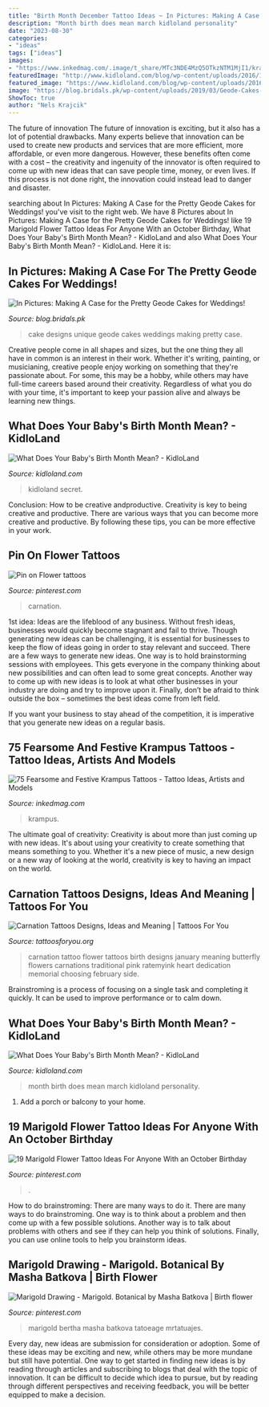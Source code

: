 ```yaml
---
title: "Birth Month December Tattoo Ideas ~ In Pictures: Making A Case For The Pretty Geode Cakes For Weddings!"
description: "Month birth does mean march kidloland personality"
date: "2023-08-30"
categories:
- "ideas"
tags: ["ideas"]
images:
- "https://www.inkedmag.com/.image/t_share/MTc3NDE4MzQ5OTkzNTM1MjI1/krampus-fb.jpg"
featuredImage: "http://www.kidloland.com/blog/wp-content/uploads/2016/10/04March-Baby-683x1024.jpg"
featured_image: "https://www.kidloland.com/blog/wp-content/uploads/2016/10/05April-Baby-683x1024.jpg"
image: "https://blog.bridals.pk/wp-content/uploads/2019/03/Geode-Cakes-4.jpg"
ShowToc: true
author: "Nels Krajcik"
---
```



The future of innovation
The future of innovation is exciting, but it also has a lot of potential drawbacks. Many experts believe that innovation can be used to create new products and services that are more efficient, more affordable, or even more dangerous. However, these benefits often come with a cost – the creativity and ingenuity of the innovator is often required to come up with new ideas that can save people time, money, or even lives. If this process is not done right, the innovation could instead lead to danger and disaster.

	

		
searching about In Pictures: Making A Case for the Pretty Geode Cakes for Weddings! you've visit to the right web. We have 8 Pictures about In Pictures: Making A Case for the Pretty Geode Cakes for Weddings! like 19 Marigold Flower Tattoo Ideas For Anyone With an October Birthday, What Does Your Baby&#039;s Birth Month Mean? - KidloLand and also What Does Your Baby&#039;s Birth Month Mean? - KidloLand. Here it is:
		
    
## In Pictures: Making A Case For The Pretty Geode Cakes For Weddings!

<img loading=lazy src="https://blog.bridals.pk/wp-content/uploads/2019/03/Geode-Cakes-4.jpg" onerror="this.onerror=null;this.src='https://tse4.mm.bing.net/th?id=OIP.tipnEQ7jpj2WGpKTfiLqIwHaLH&amp;pid=15.1';" alt="In Pictures: Making A Case for the Pretty Geode Cakes for Weddings!">

_Source: blog.bridals.pk_

>cake designs unique geode cakes weddings making pretty case. 

	

Creative people come in all shapes and sizes, but the one thing they all have in common is an interest in their work. Whether it's writing, painting, or musicianing, creative people enjoy working on something that they're passionate about. For some, this may be a hobby, while others may have full-time careers based around their creativity. Regardless of what you do with your time, it's important to keep your passion alive and always be learning new things.

    
## What Does Your Baby&#039;s Birth Month Mean? - KidloLand

<img loading=lazy src="https://www.kidloland.com/blog/wp-content/uploads/2016/10/05April-Baby-683x1024.jpg" onerror="this.onerror=null;this.src='https://tse4.mm.bing.net/th?id=OIP.Y9krAJLdAn9rSAt4lKk72QHaLG&amp;pid=15.1';" alt="What Does Your Baby&#039;s Birth Month Mean? - KidloLand">

_Source: kidloland.com_

>kidloland secret. 

	

Conclusion: How to be creative andproductive.
Creativity is key to being creative and productive. There are various ways that you can become more creative and productive. By following these tips, you can be more effective in your work.

    
## Pin On Flower Tattoos

<img loading=lazy src="https://i.pinimg.com/736x/d8/02/66/d80266f6e3f27802f03c9ceaf0cae483.jpg" onerror="this.onerror=null;this.src='https://tse3.mm.bing.net/th?id=OIP.iUmfQK9y1BaI3l-iGSpaxQHaJQ&amp;pid=15.1';" alt="Pin on Flower tattoos">

_Source: pinterest.com_

>carnation. 

	

1st idea:
Ideas are the lifeblood of any business. Without fresh ideas, businesses would quickly become stagnant and fail to thrive. Though generating new ideas can be challenging, it is essential for businesses to keep the flow of ideas going in order to stay relevant and succeed.
There are a few ways to generate new ideas. One way is to hold brainstorming sessions with employees. This gets everyone in the company thinking about new possibilities and can often lead to some great concepts. Another way to come up with new ideas is to look at what other businesses in your industry are doing and try to improve upon it. Finally, don’t be afraid to think outside the box – sometimes the best ideas come from left field.

If you want your business to stay ahead of the competition, it is imperative that you generate new ideas on a regular basis.

    
## 75 Fearsome And Festive Krampus Tattoos - Tattoo Ideas, Artists And Models

<img loading=lazy src="https://www.inkedmag.com/.image/t_share/MTc3NDE4MzQ5OTkzNTM1MjI1/krampus-fb.jpg" onerror="this.onerror=null;this.src='https://tse4.mm.bing.net/th?id=OIP.1j00j9oNLmQ3wMJCUUfHlgHaD4&amp;pid=15.1';" alt="75 Fearsome and Festive Krampus Tattoos - Tattoo Ideas, Artists and Models">

_Source: inkedmag.com_

>krampus. 

	

The ultimate goal of creativity:
Creativity is about more than just coming up with new ideas. It's about using your creativity to create something that means something to you. Whether it's a new piece of music, a new design or a new way of looking at the world, creativity is key to having an impact on the world.

    
## Carnation Tattoos Designs, Ideas And Meaning | Tattoos For You

<img loading=lazy src="https://www.tattoosforyou.org/wp-content/uploads/2016/03/Carnation-Flower-Tattoo-designs.jpg" onerror="this.onerror=null;this.src='https://tse4.mm.bing.net/th?id=OIP.q3kz4fM-LYdGWDHu50KXTAHaJ4&amp;pid=15.1';" alt="Carnation Tattoos Designs, Ideas and Meaning | Tattoos For You">

_Source: tattoosforyou.org_

>carnation tattoo flower tattoos birth designs january meaning butterfly flowers carnations traditional pink ratemyink heart dedication memorial choosing february side. 

	

Brainstroming is a process of focusing on a single task and completing it quickly. It can be used to improve performance or to calm down.

    
## What Does Your Baby&#039;s Birth Month Mean? - KidloLand

<img loading=lazy src="http://www.kidloland.com/blog/wp-content/uploads/2016/10/04March-Baby-683x1024.jpg" onerror="this.onerror=null;this.src='https://tse4.mm.bing.net/th?id=OIP.EOg4GV7Q_JWa6Wy-BP5w7QHaLG&amp;pid=15.1';" alt="What Does Your Baby&#039;s Birth Month Mean? - KidloLand">

_Source: kidloland.com_

>month birth does mean march kidloland personality. 

	

1. Add a porch or balcony to your home.

    
## 19 Marigold Flower Tattoo Ideas For Anyone With An October Birthday

<img loading=lazy src="https://i.pinimg.com/736x/d8/7d/03/d87d03e5ae0eec9c00aac6d7f2e9df10.jpg" onerror="this.onerror=null;this.src='https://tse2.mm.bing.net/th?id=OIP.JivWDXEpedyMkuUTfMcZYgHaHa&amp;pid=15.1';" alt="19 Marigold Flower Tattoo Ideas For Anyone With an October Birthday">

_Source: pinterest.com_

>. 

	

How to do brainstroming: There are many ways to do it.
There are many ways to do brainstroming. One way is to think about a problem and then come up with a few possible solutions. Another way is to talk about problems with others and see if they can help you think of solutions. Finally, you can use online tools to help you brainstorm ideas.

    
## Marigold Drawing - Marigold. Botanical By Masha Batkova | Birth Flower

<img loading=lazy src="https://i.pinimg.com/736x/c0/60/8d/c0608d0ba97b49662b00008ec17c31e2.jpg" onerror="this.onerror=null;this.src='https://tse2.mm.bing.net/th?id=OIP.js2N9J-RxFGB4WMujMPzJAHaJl&amp;pid=15.1';" alt="Marigold Drawing - Marigold. Botanical by Masha Batkova | Birth flower">

_Source: pinterest.com_

>marigold bertha masha batkova tatoeage mrtatuajes. 

	

Every day, new ideas are submission for consideration or adoption. Some of these ideas may be exciting and new, while others may be more mundane but still have potential. One way to get started in finding new ideas is by reading through articles and subscribing to blogs that deal with the topic of innovation. It can be difficult to decide which idea to pursue, but by reading through different perspectives and receiving feedback, you will be better equipped to make a decision.

